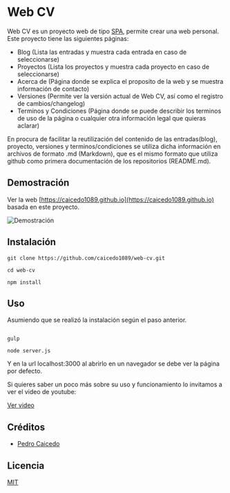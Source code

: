 # Web CV

Web CV es un proyecto web de tipo [SPA](https://es.wikipedia.org/wiki/Single-page_application), permite crear una web personal. Este proyecto tiene las siguientes páginas:

- Blog (Lista las entradas y muestra cada entrada en caso de seleccionarse)
- Proyectos (Lista los proyectos y muestra cada proyecto en caso de seleccionarse)
- Acerca de (Página donde se explica el proposito de la web y se muestra información de contacto)
- Versiones (Permite ver la versión actual de Web CV, así como el registro de cambios/changelog)
- Terminos y Condiciones (Página donde se puede describir los terminos de uso de la página o cualquier otra información legal que quieras aclarar)

En procura de facilitar la reutilización del contenido de las entradas(blog), proyecto, versiones y terminos/condiciones se utiliza dicha información en archivos de formato .md (Markdown), que es el mismo formato que utiliza github como primera documentación de los repositorios (README.md).

## Demostración

Ver la web [https://caicedo1089.github.io](https://caicedo1089.github.io) basada en este proyecto.

![Demostración](https://caicedo1089.github.io/img/webcv/demo.gif)

## Instalación

```
git clone https://github.com/caicedo1089/web-cv.git

cd web-cv

npm install
```

## Uso

Asumiendo que se realizó la instalación según el paso anterior.

```

gulp

node server.js
```

Y en la url localhost:3000 al abrirlo en un navegador se debe ver la página por defecto.

Si quieres saber un poco más sobre su uso y funcionamiento lo invitamos a ver el video de youtube:

[Ver video](https://www.youtube.com/watch?v=U5l1_Q73EkI&list=PLIVZy3jI8GHMXVPhvpdy9aThRTD711nAX)

## Créditos
- [Pedro Caicedo](http://pcaicedo.com)

## Licencia

[MIT](https://opensource.org/licenses/MIT)
